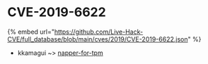 # CVE-2019-6622
{% embed url="https://github.com/Live-Hack-CVE/full_database/blob/main/cves/2019/CVE-2019-6622.json" %}

* kkamagui ~> [napper-for-tpm](https://www.alice-snow.ru/2019/database/cve-2019-6622/napper-for-tpm-kkamagui)